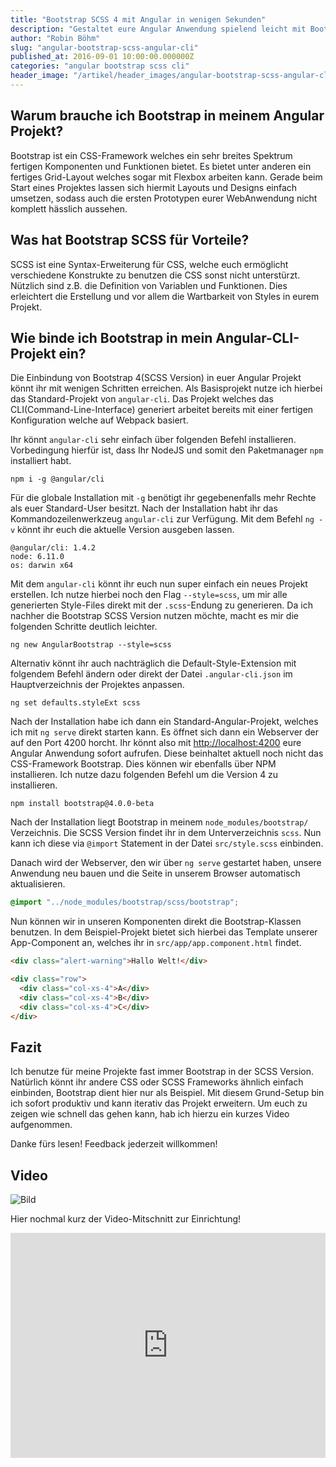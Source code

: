 ```yaml
---
title: "Bootstrap SCSS 4 mit Angular in wenigen Sekunden"
description: "Gestaltet eure Angular Anwendung spielend leicht mit Bootstrap und SCSS. Hier erhaltet ihr eine einfache Schritt-für-Schritt-Anleitung."
author: "Robin Böhm"
slug: "angular-bootstrap-scss-angular-cli"
published_at: 2016-09-01 10:00:00.000000Z
categories: "angular bootstrap scss cli"
header_image: "/artikel/header_images/angular-bootstrap-scss-angular-cli.jpg"
---
```


## Warum brauche ich Bootstrap in meinem Angular Projekt?

Bootstrap ist ein CSS-Framework welches ein sehr breites Spektrum fertigen Komponenten und Funktionen bietet.
Es bietet unter anderen ein fertiges Grid-Layout welches sogar mit Flexbox arbeiten kann.
Gerade beim Start eines Projektes lassen sich hiermit Layouts und Designs einfach umsetzen, sodass auch die ersten Prototypen eurer WebAnwendung nicht komplett hässlich aussehen.

## Was hat Bootstrap SCSS für Vorteile?

SCSS ist eine Syntax-Erweiterung für CSS, welche euch ermöglicht verschiedene Konstrukte zu benutzen die CSS sonst nicht unterstürzt. Nützlich sind z.B. die Definition von Variablen und Funktionen. Dies erleichtert die Erstellung und vor allem die Wartbarkeit von Styles in eurem Projekt.

## Wie binde ich Bootstrap in mein Angular-CLI-Projekt ein?

Die Einbindung von Bootstrap 4(SCSS Version) in euer Angular Projekt könnt ihr mit wenigen Schritten erreichen.
Als Basisprojekt nutze ich hierbei das Standard-Projekt von `angular-cli`.
Das Projekt welches das CLI(Command-Line-Interface) generiert arbeitet bereits mit einer fertigen Konfiguration welche auf Webpack basiert.


Ihr könnt `angular-cli` sehr einfach über folgenden Befehl installieren.
Vorbedingung hierfür ist, dass Ihr NodeJS und somit den Paketmanager `npm` installiert habt.

```shell
npm i -g @angular/cli
```

Für die globale Installation mit `-g` benötigt ihr gegebenenfalls mehr Rechte als euer Standard-User besitzt.
Nach der Installation habt ihr das Kommandozeilenwerkzeug `angular-cli` zur Verfügung.
Mit dem Befehl `ng -v` könnt ihr euch die aktuelle Version ausgeben lassen.

```shell
@angular/cli: 1.4.2
node: 6.11.0
os: darwin x64
```

Mit dem `angular-cli` könnt ihr euch nun super einfach ein neues Projekt erstellen.
Ich nutze hierbei noch den Flag `--style=scss`, um mir alle generierten Style-Files direkt mit der `.scss`-Endung zu generieren.
Da ich nachher die Bootstrap SCSS Version nutzen möchte, macht es mir die folgenden Schritte deutlich leichter.

```shell
ng new AngularBootstrap --style=scss
```

Alternativ könnt ihr auch nachträglich die Default-Style-Extension mit folgendem Befehl ändern oder direkt der Datei  `.angular-cli.json` im Hauptverzeichnis der Projektes anpassen.

```shell
ng set defaults.styleExt scss
```

Nach der Installation habe ich dann ein Standard-Angular-Projekt, welches ich mit `ng serve` direkt starten kann.
Es öffnet sich dann ein Webserver der auf den Port 4200 horcht.
Ihr könnt also mit <a href="http://localhost:4200">http://localhost:4200</a> eure Angular Anwendung sofort aufrufen.
Diese beinhaltet aktuell noch nicht das CSS-Framework Bootstrap.
Dies können wir ebenfalls über NPM installieren.
Ich nutze dazu folgenden Befehl um die Version 4 zu installieren.

```shell
npm install bootstrap@4.0.0-beta
```

Nach der Installation liegt Bootstrap in meinem `node_modules/bootstrap/` Verzeichnis.
Die SCSS Version findet ihr in dem Unterverzeichnis `scss`.
Nun kann ich diese via `@import` Statement in der Datei `src/style.scss` einbinden.

Danach wird der Webserver, den wir über `ng serve` gestartet haben, unsere Anwendung neu bauen und die Seite in unserem Browser automatisch aktualisieren.

```css
@import "../node_modules/bootstrap/scss/bootstrap";
```

Nun können wir in unseren Komponenten direkt die Bootstrap-Klassen benutzen.
In dem Beispiel-Projekt bietet sich hierbei das Template unserer App-Component an, welches ihr in `src/app/app.component.html` findet.

```html
<div class="alert-warning">Hallo Welt!</div>

<div class="row">
  <div class="col-xs-4">A</div>
  <div class="col-xs-4">B</div>
  <div class="col-xs-4">C</div>
</div>
```

## Fazit

Ich benutze für meine Projekte fast immer Bootstrap in der SCSS Version.
Natürlich könnt ihr andere CSS oder SCSS Frameworks ähnlich einfach einbinden, Bootstrap dient hier nur als Beispiel.
Mit diesem Grund-Setup bin ich sofort produktiv und kann iterativ das Projekt erweitern.
Um euch zu zeigen wie schnell das gehen kann, hab ich hierzu ein kurzes Video aufgenommen.

Danke fürs lesen! Feedback jederzeit willkommen!

## Video

![Bild](medium_Screen-Shot-2016-09-01-at-19.00.45.png?v=63639968496)

Hier nochmal kurz der Video-Mitschnitt zur Einrichtung!

<iframe width="100%" height="360" src="https://www.youtube.com/embed/u1_IeSkM1yc" frameborder="0" allowfullscreen></iframe>
